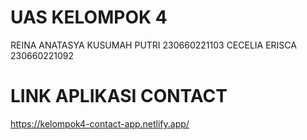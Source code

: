 # UAS KELOMPOK 4
REINA ANATASYA KUSUMAH PUTRI 230660221103
CECELIA ERISCA 230660221092

# LINK APLIKASI CONTACT
https://kelompok4-contact-app.netlify.app/
